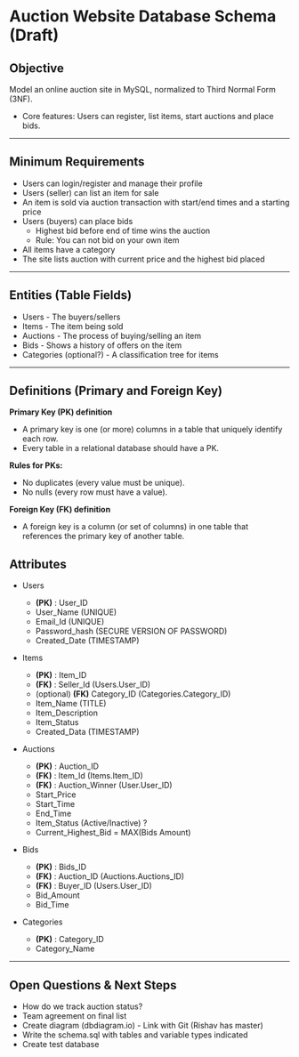 # Auction Website Database Schema (Draft)

## Objective
Model an online auction site in MySQL, normalized to Third Normal Form (3NF).
- Core features: Users can register, list items, start auctions and place bids.

___

## Minimum Requirements

- Users can login/register and manage their profile
- Users (seller) can list an item for sale
- An item is sold via auction transaction with start/end times and a starting price
- Users (buyers) can place bids
  - Highest bid before end of time wins the auction
  - Rule: You can not bid on your own item
- All items have a category
- The site lists auction with current price and the highest bid placed


___

## Entities (Table Fields)
- Users - The buyers/sellers
- Items - The item being sold
- Auctions - The process of buying/selling an item
- Bids - Shows a history of offers on the item
- Categories (optional?) - A classification tree for items
___

## Definitions (Primary and Foreign Key)

**Primary Key (PK) definition**

- A primary key is one (or more) columns in a table that uniquely identify each row.
- Every table in a relational database should have a PK.


**Rules for PKs:** 
- No duplicates (every value must be unique).
- No nulls (every row must have a value).

**Foreign Key (FK) definition**
- A foreign key is a column (or set of columns) in one table that references the primary key of another table.

## Attributes
- Users
  - **(PK)** : User_ID
  - User_Name (UNIQUE)
  - Email_Id (UNIQUE)
  - Password_hash (SECURE VERSION OF PASSWORD)
  - Created_Date (TIMESTAMP)

- Items
  - **(PK)** : Item_ID
  - **(FK)** : Seller_Id (Users.User_ID)
  - (optional) **(FK)** Category_ID (Categories.Category_ID)
  - Item_Name (TITLE)
  - Item_Description
  - Item_Status
  - Created_Data (TIMESTAMP)

- Auctions
  - **(PK)** : Auction_ID
  - **(FK)** : Item_Id (Items.Item_ID)
  - **(FK)** : Auction_Winner (User.User_ID) 
  - Start_Price
  - Start_Time
  - End_Time
  - Item_Status (Active/Inactive) ?
  - Current_Highest_Bid = MAX(Bids Amount)

- Bids
  - **(PK)** : Bids_ID
  - **(FK)** : Auction_ID (Auctions.Auctions_ID)
  - **(FK)** : Buyer_ID (Users.User_ID)
  - Bid_Amount
  - Bid_Time

- Categories
  - **(PK)** : Category_ID
  - Category_Name

___

## Open Questions & Next Steps

- How do we track auction status?
- Team agreement on final list
- Create diagram (dbdiagram.io) - Link with Git (Rishav has master)
- Write the schema.sql with tables and variable types indicated
- Create test database
